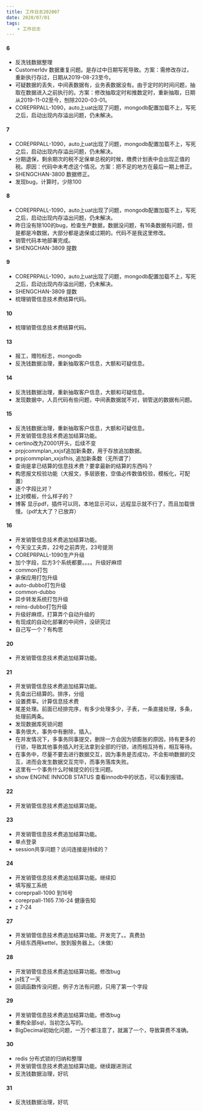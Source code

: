 ```yaml
---
title: 工作日志202007
date: 2020/07/01
tags: 
    - 工作日志
---
```


<!-- more -->
#### 6
* 反洗钱数据整理
 * CustomerIdv 数据重复问题。是存过中日期写死导致。方案：需修改存过，重新执行存过，日期从2019-08-23至今。
 * 可疑数据的丢失，中间表数据有，业务表数据没有。由于定时的时间问题，抽取在数据进入之前执行的。方案：修改抽取定时和推数定时，重新抽取，日期从2019-11-02至今，刨除2020-03-01。
* COREPRPALL-1090，auto上uat出现了问题，mongodb配置加载不上，写死之后，启动出现内存溢出问题，仍未解决。

#### 7
* COREPRPALL-1090，auto上uat出现了问题，mongodb配置加载不上，写死之后，启动出现内存溢出问题，仍未解决。
* 分期退保，剩余期次的税不足保单总税的时候，缴费计划表中会出现正值的税。原因：代码中未考虑这个情况。方案：把不足的地方在最后一期上修正。
* SHENGCHAN-3800 数据修正。
* 发现bug，计算时，少除100

#### 8
* COREPRPALL-1090，auto上uat出现了问题，mongodb配置加载不上，写死之后，启动出现内存溢出问题，仍未解决。
* 昨日没有除100的bug，检查生产数据，数据没问题，有16条数据有问题，但是都是冷数据，大部分都是退保或过期的。代码不是我这里修改。
* 销管代码本地部署完成。
* SHENGCHAN-3809 提数

#### 9
* COREPRPALL-1090，auto上uat出现了问题，mongodb配置加载不上，写死之后，启动出现内存溢出问题，仍未解决。
* SHENGCHAN-3809 提数
* 梳理销管信息技术费结算代码。

#### 10
* 梳理销管信息技术费结算代码。

#### 13
* 报工，赠险标志，mongodb
* 反洗钱数据治理，重新抽取客户信息，大额和可疑信息。

#### 14
* 反洗钱数据治理，重新抽取客户信息，大额和可疑信息。
 * 发现数据中，人员代码有些问题，中间表数据就不对，销管送的数据有问题。

#### 15
* 反洗钱数据治理，重新抽取客户信息，大额和可疑信息。
* 开发销管信息技术费追加结算功能。
 * certino改为Z0001开头，后续不变
 * prpjcommplan_xxjsf追加新条数，用于存放追加数据。
 * prpjcommplan_xxjsfhis, 追加新条数（无所谓了）
 * 查询是拿已结算的信息技术费？要拿最新的结算的东西吗？
* 构思报文校验功能（大报文，多层嵌套，空值必传数值校验，模板化，可配置）
 * 逐个字段比对？
 * 比对模板，什么样子的？
* 博客 显示pdf，插件可以同，本地显示可以，远程显示就不行了，而且加载很慢。（pdf太大了？已放弃）

#### 16
* 开发销管信息技术费追加结算功能。
 * 今天没工夫弄，22号之前弄完，23号提测
* COREPRPALL-1090生产升级
 * 加个字段，后方3个系统都要。。。。升级好麻烦
 * common打包
 * 承保应用打包升级
 * auto-dubbo打包升级
 * common-dubbo
 * 异步转发系统打包升级
 * reins-dubbo打包升级
* 升级好麻烦，打算弄个自动升级的
 * 有现成的自动化部署的中间件，没研究过
 * 自己写一个？有构思

#### 20
* 开发销管信息技术费追加结算功能。

#### 21
* 开发销管信息技术费追加结算功能。
 * 先查出已结算的。排序，分组
 * 设置费率。计算信息技术费
 * 尾差处理。前面已经排完序，有多少处理多少，子表，一条直接处理，多条，处理前两条。
* 发现数据库死锁问题
 * 事务很大，事务中有删除，插入。
 * 在并发情况下，多事务同事提交，删除一方会因为锁膨胀的原因，持有更多的行锁，导致其他事务插入时无法拿到全部的行锁，进而相互持有，相互等待。
 * 在事务中，尽量不要去进行数据交互，因为事务是否成功，不会影响数据的交互，进而会发生数据交互完毕，而事务落库失败。
 * 这里有一个事务什么时候提交的衍生问题。
 * show ENGINE INNODB STATUS 查看innodb中的状态，可以看到报错。

#### 22
* 开发销管信息技术费追加结算功能。

#### 23
* 开发销管信息技术费追加结算功能。
* 单点登录
 * session共享问题？访问连接是持续的？

#### 24
* 开发销管信息技术费追加结算功能。继续扣
* 填写报工系统
 * coreprpall-1090 到16号 
 * coreprpall-1165 7.16-24 健康告知
 * z 7-24

#### 27
* 开发销管信息技术费追加结算功能。开发完了。。真费劲
* 月结东西用kettel，放到服务器上。（未做）

#### 28
* 开发销管信息技术费追加结算功能。修改bug
 * js找了一天
 * 回调函数传没问题，例子方法有问题，只用了第一个字段

#### 29
* 开发销管信息技术费追加结算功能。修改bug
 * 重构全部sql，当初怎么写的。
 * BigDecimal初始化问题，一万个都注意了，就漏了一个，导致算费不准确。

#### 30
* redis 分布式锁的归纳和整理
* 开发销管信息技术费追加结算功能。继续跟进测试
* 反洗钱数据治理，好坑

#### 31
* 反洗钱数据治理，好坑